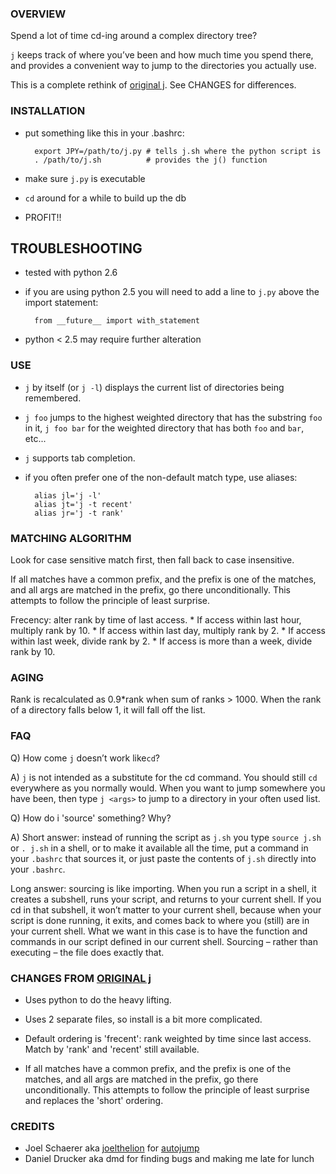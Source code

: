 ### OVERVIEW

Spend a lot of time cd-ing around a complex directory tree?

`j` keeps track of where you’ve been and how much time you spend there, and provides a convenient way to jump to the directories you actually use.

This is a complete rethink of [original j](http://github.com/rupa/j/). See CHANGES for differences.

### INSTALLATION

* put something like this in your .bashrc:

        export JPY=/path/to/j.py # tells j.sh where the python script is
        . /path/to/j.sh          # provides the j() function

* make sure `j.py` is executable
* `cd` around for a while to build up the db
* PROFIT!!

## TROUBLESHOOTING

* tested with python 2.6

* if you are using python 2.5 you will need to add a line to `j.py` above the import statement:

        from __future__ import with_statement

* python < 2.5 may require further alteration

### USE

* `j` by itself (or `j -l`) displays the current list of directories being remembered.

* `j foo` jumps to the highest weighted directory that has the substring `foo` in it, `j foo bar` for the weighted directory that has both `foo` and `bar`, etc...

* `j` supports tab completion.

* if you often prefer one of the non-default match type, use aliases:

        alias jl='j -l'
        alias jt='j -t recent'
        alias jr='j -t rank'

### MATCHING ALGORITHM

Look for case sensitive match first, then fall back to case insensitive.

If all matches have a common prefix, and the prefix is one of the matches, and all args are matched in the prefix, go there unconditionally. This attempts to follow the principle of least surprise.

Frecency: alter rank by time of last access.
    * If access within last hour, multiply rank by 10.
    * If access within last day, multiply rank by 2.
    * If access within last week, divide rank by 2.
    * If access is more than a week, divide rank by 10.

### AGING

Rank is recalculated as 0.9*rank when sum of ranks > 1000.
When the rank of a directory falls below 1, it will fall off the list.

### FAQ

Q) How come `j` doesn’t work like`cd`?

A) `j` is not intended as a substitute for the cd command. You should still `cd` everywhere as you normally would. When you want to jump somewhere you have been, then type `j <args>` to jump to a directory in your often used list.

Q) How do i 'source' something? Why?

A) Short answer: instead of running the script as `j.sh` you type `source j.sh` or `. j.sh` in a shell, or to make it available all the time, put a command in your `.bashrc` that sources it, or just paste the contents of `j.sh` directly into your `.bashrc`.

Long answer: sourcing is like importing. When you run a script in a shell, it creates a subshell, runs your script, and returns to your current shell. If you cd in that subshell, it won’t matter to your current shell, because when your script is done running, it exits, and comes back to where you (still) are in your current shell. What we want in this case is to have the function and commands in our script defined in our current shell. Sourcing – rather than executing – the file does exactly that.

### CHANGES FROM [ORIGINAL j](http://github.com/rupa/j/)

* Uses python to do the heavy lifting.

* Uses 2 separate files, so install is a bit more complicated.

* Default ordering is 'frecent': rank weighted by time since last access. Match by 'rank' and 'recent' still available.

* If all matches have a common prefix, and the prefix is one of the matches, and all args are matched in the prefix, go there unconditionally. This attempts to follow the principle of least surprise and replaces the 'short' ordering.

### CREDITS

* Joel Schaerer aka [joelthelion](http://github.com/joelthelion/) for [autojump](http://github.com/joelthelion/autojump/)
* Daniel Drucker aka dmd for finding bugs and making me late for lunch
